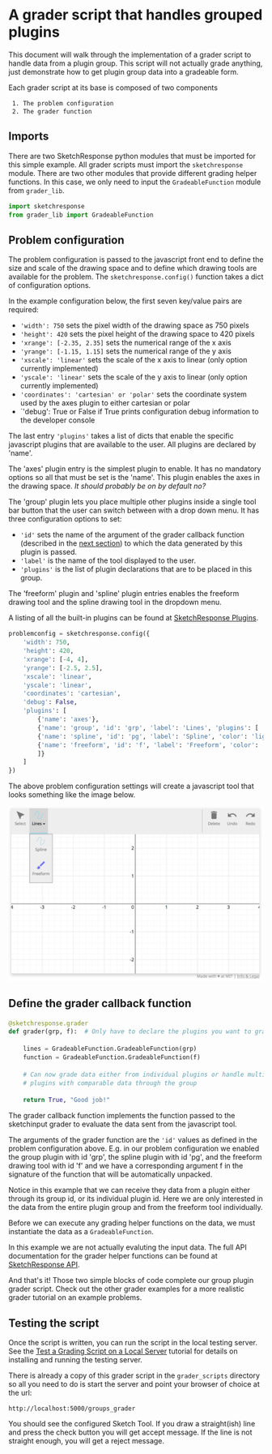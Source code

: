 # A grader script that handles grouped plugins

This document will walk through the implementation of a grader script to
handle data from a plugin group. This script will not actually grade anything,
just demonstrate how to get plugin group data into a gradeable form.

Each grader script at its base is composed of two components

     1. The problem configuration
     2. The grader function

## Imports

There are two SketchResponse python modules that must be imported for this simple example. All grader scripts must import the `sketchresponse` module. There are two other modules that provide different grading helper functions. In this case, we only need to input the `GradeableFunction` module from `grader_lib`.

```python
import sketchresponse
from grader_lib import GradeableFunction
```

## Problem configuration

The problem configuration is passed to the javascript front end to define the
size and scale of the drawing space and to define which drawing tools are
available for the problem. The `sketchresponse.config()` function takes a dict of
configuration options.

In the example configuration below, the first seven key/value pairs are required:

* `'width': 750` sets the pixel width of the drawing space as 750 pixels
* `'height': 420` sets the pixel height of the drawing space to 420 pixels
* `'xrange': [-2.35, 2.35]` sets the numerical range of the x axis
* `'yrange': [-1.15, 1.15]` sets the numerical range of the y axis
* `'xscale': 'linear'` sets the scale of the x axis to linear (only option currently implemented)
* `'yscale': 'linear'` sets the scale of the y axis to linear (only option currently implemented)
* `'coordinates': 'cartesian' or 'polar'` sets the coordinate system used by the axes plugin to either cartesian or polar
* `'debug': True or False if True prints configuration debug information to the developer console

The last entry `'plugins'` takes a list of dicts that enable the specific javascript plugins that are available to the user. All plugins are declared by 'name'.

The 'axes' plugin entry is the simplest plugin to enable. It has no mandatory options so all that must be set is the 'name'. This plugin enables the axes in the drawing space. *It should probably be on by default no?*

The 'group' plugin lets you place multiple other plugins inside a single tool bar button that the user can switch between with a drop down menu. It has three configuration options to set:

* `'id'` sets the name of the argument of the grader callback function (described in the [next section](#grader)) to which the data generated by this plugin is passed.
* `'label'` is the name of the tool displayed to the user.
* `'plugins'` is the list of plugin declarations that are to be placed in this group.

The 'freeform' plugin and 'spline' plugin entries enables the freeform drawing tool and the spline drawing tool in the dropdown menu.

A listing of all the built-in plugins can be found at [SketchResponse Plugins](probconfig_plugins.md).

```python
problemconfig = sketchresponse.config({
    'width': 750,
    'height': 420,
    'xrange': [-4, 4],
    'yrange': [-2.5, 2.5],
    'xscale': 'linear',
    'yscale': 'linear',
    'coordinates': 'cartesian',
    'debug': False,
    'plugins': [
        {'name': 'axes'},
        {'name': 'group', 'id': 'grp', 'label': 'Lines', 'plugins': [
        {'name': 'spline', 'id': 'pg', 'label': 'Spline', 'color': 'lightblue', 'tag': {'value': 'tag', 'xoffset': 15, 'yoffset': 15, 'align': 'start'}},
        {'name': 'freeform', 'id': 'f', 'label': 'Freeform', 'color': 'blue', 'dashStyle': 'dashdotted', 'tag': {'value': 'tag', 'xoffset': 15, 'yoffset': 15, 'align': 'start'}}
        ]}
    ]
})
```

The above problem configuration settings will create a javascript tool that looks something like the image below.

![What the user will see](imgs/groups_config.png "Group Config")

## Define the grader callback function
<div id=grader></div>

```python
@sketchresponse.grader
def grader(grp, f):  # Only have to declare the plugins you want to grade.

    lines = GradeableFunction.GradeableFunction(grp)
    function = GradeableFunction.GradeableFunction(f)

    # Can now grade data either from individual plugins or handle multiple
    # plugins with comparable data through the group

    return True, "Good job!"
```

The grader callback function implements the function passed to the sketchinput
grader to evaluate the data sent from the javascript tool.

The arguments of the grader function are the `'id'` values as defined in the
problem configuration above. E.g. in our problem configuration we enabled the group
plugin with id 'grp', the spline plugin with id 'pg', and the 
freeform drawing tool with id 'f' and we have a corresponding argument f in
the signature of the function that will be automatically unpacked.

Notice in this example that we can receive they data from a plugin either through
its group id, or its individual plugin id. Here we are only interested in the data
from the entire plugin group and from the freeform tool individually.

Before we can execute any grading helper functions on the data, we must
instantiate the data as a `GradeableFunction`.

In this example we are not actually evaluting the input data.
The full API documentation for the
grader helper functions can be found at [SketchResponse API](https://SketchResponse.github.io/sketchresponse).

And that's it! Those two simple blocks of code complete our group plugin grader script.
Check out the other grader examples for a more realistic grader tutorial on an
example problems.

## Testing the script

Once the script is written, you can run the script in the local testing server. See the [Test a Grading Script on a Local Server](local_test.md) tutorial for details on installing and running the testing server.

There is already a copy of this grader script in the `grader_scripts` directory so all you need to do is start the server and point your browser of choice at the url:

```
http://localhost:5000/groups_grader
```

You should see the configured Sketch Tool. If you draw a straight(ish) line and press the check button you will get accept message. If the line is not straight enough, you will get a reject message.